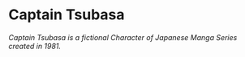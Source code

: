 # Captain Tsubasa

###### Captain Tsubasa is a fictional Character of Japanese Manga Series created in 1981.
